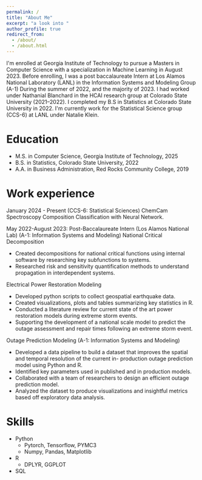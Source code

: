 ```yaml
---
permalink: /
title: "About Me"
excerpt: "a look into "
author_profile: true
redirect_from: 
  - /about/
  - /about.html
---
```


I'm enrolled at Georgia Institute of Technology to pursue a Masters in Computer Science with a specialization in Machine Learning in August 2023. Before enrolling, I was a post baccalaureate Intern at Los Alamos National Laboratory (LANL) in the Information Systems and Modeling Group (A-1) During the summer of 2022, and the majority of 2023. I had worked under Nathanial Blanchard in the HCAI research group at Colorado State University (2021–2022). I completed my B.S in Statistics at Colorado State University in 2022. I'm currently work for the Statistical Science group (CCS-6) at LANL under Natalie Klein. 

Education
======
* M.S. in Computer Science, Georgia Institute of Technology, 2025
* B.S. in Statistics, Colorado State University, 2022
* A.A. in Business Administration, Red Rocks Community College, 2019

Work experience
======
January 2024 - Present
(CCS-6: Statistical Sciences)
ChemCam Spectroscopy Composition Classification with Neural Network. 

May 2022-August 2023: Post-Baccalaureate Intern (Los Alamos National Lab)
(A-1: Information Systems and Modeling)
National Critical Decomposition
  * Created decompositions for national critical functions using internal software by researching key subfunctions to systems.
  * Researched risk and sensitivity quantification methods to understand propagation in interdependent systems.


Electrical Power Restoration Modeling
  * Developed python scripts to collect geospatial earthquake data.
  * Created visualizations, plots and tables summarizing key statistics in R.
  * Conducted a literature review for current state of the art power restoration models during extreme storm events.
  * Supporting the development of a national scale model to predict the outage assessment and repair times following an extreme storm event.


Outage Prediction Modeling (A-1: Information Systems and Modeling)
  * Developed a data pipeline to build a dataset that improves the spatial and temporal resolution of the current in- production outage prediction model using Python and R.
  * Identified key parameters used in published and in production models.
  * Collaborated with a team of researchers to design an efficient outage prediction model.
  * Analyzed the dataset to produce visualizations and insightful metrics based off exploratory data analysis.


  
Skills
======
* Python
  * Pytorch, Tensorflow, PYMC3
  * Numpy, Pandas, Matplotlib
* R
  * DPLYR, GGPLOT
* SQL
